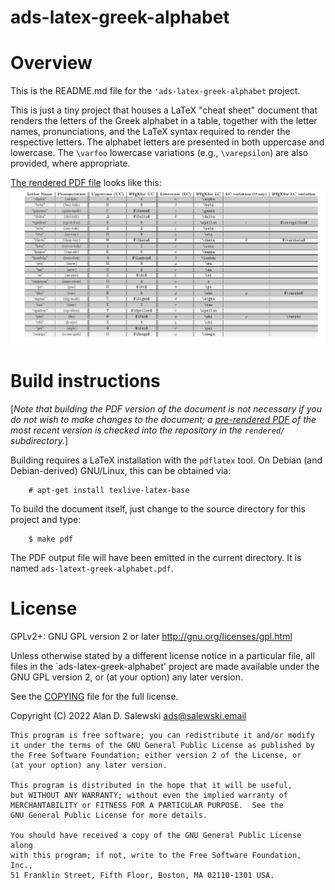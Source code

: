 # ads-latex-greek-alphabet

# Overview

This is the README.md file for the `'ads-latex-greek-alphabet` project.

This is just a tiny project that houses a LaTeX "cheat sheet" document that
renders the letters of the Greek alphabet in a table, together with the letter
names, pronunciations, and the LaTeX syntax required to render the respective
letters. The alphabet letters are presented in both uppercase and
lowercase. The `\varfoo` lowercase variations (e.g., `\varepsilon`) are also
provided, where appropriate.

[The rendered PDF file][RENDPDF] looks like this: ![PNG export of the rendered PDF][EXPTPNG]


# Build instructions

\[*Note that building the PDF version of the document is not necessary if you
do not wish to make changes to the document; a [pre-rendered PDF][RENDPDF] of
the most recent version is checked into the repository in the `rendered/`
subdirectory.*\]

Building requires a LaTeX installation with the `pdflatex` tool. On Debian
(and Debian-derived) GNU/Linux, this can be obtained via:
```
    # apt-get install texlive-latex-base
```

To build the document itself, just change to the source directory for this
project and type:

```
    $ make pdf
```

The PDF output file will have been emitted in the current directory. It is
named `ads-latext-greek-alphabet.pdf`.


# License

GPLv2+: GNU GPL version 2 or later <http://gnu.org/licenses/gpl.html>

Unless otherwise stated by a different license notice in a particular file,
all files in the `ads-latex-greek-alphabet' project are made available under
the GNU GPL version 2, or (at your option) any later version.

See the [COPYING] file for the full license.

Copyright (C) 2022 Alan D. Salewski <ads@salewski.email>

    This program is free software; you can redistribute it and/or modify
    it under the terms of the GNU General Public License as published by
    the Free Software Foundation; either version 2 of the License, or
    (at your option) any later version.

    This program is distributed in the hope that it will be useful,
    but WITHOUT ANY WARRANTY; without even the implied warranty of
    MERCHANTABILITY or FITNESS FOR A PARTICULAR PURPOSE.  See the
    GNU General Public License for more details.

    You should have received a copy of the GNU General Public License along
    with this program; if not, write to the Free Software Foundation, Inc.,
    51 Franklin Street, Fifth Floor, Boston, MA 02110-1301 USA.


[COPYING]: ./COPYING "file: COPYING"
[RENDPDF]: ./rendered/ads-latex-greek-alphabet.pdf "file: ads-latex-greek-alphabet.pdf"
[EXPTPNG]: ./rendered/ads-latex-greek-alphabet-as-exported-image.png
